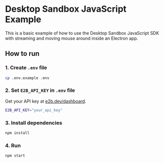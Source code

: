 # Desktop Sandbox JavaScript Example

This is a basic example of how to use the Desktop Sandbox JavaScript SDK with streaming and moving mouse around inside an Electron app.

## How to run

### 1. Create `.env` file

```bash
cp .env.example .env
```

### 2. Set `E2B_API_KEY` in `.env` file

Get your API key at [e2b.dev/dashboard](https://e2b.dev/dashboard).

```bash
E2B_API_KEY="your_api_key"
```

### 3. Install dependencies

```bash
npm install
```

### 4. Run

```bash
npm start
```
